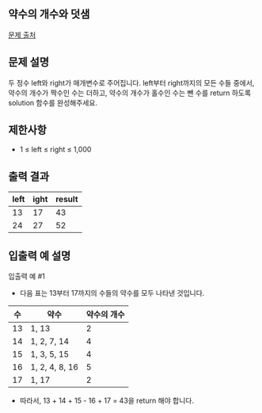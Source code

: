## 약수의 개수와 덧샘

[문제 출처](https://school.programmers.co.kr/learn/courses/30/lessons/77884)

## 문제 설명

두 정수 left와 right가 매개변수로 주어집니다. left부터 right까지의 모든 수들 중에서, 약수의 개수가 짝수인 수는 더하고, 약수의 개수가 홀수인 수는 뺀 수를 return 하도록 solution 함수를 완성해주세요.

## 제한사항

- 1 ≤ left ≤ right ≤ 1,000

## 출력 결과

| left | ight | result |
| ---- | ---- | ------ |
| 13   | 17   | 43     |
| 24   | 27   | 52     |

## 입출력 예 설명

입출력 예 #1

- 다음 표는 13부터 17까지의 수들의 약수를 모두 나타낸 것입니다.

| 수  | 약수           | 약수의 개수 |
| --- | -------------- | ----------- |
| 13  | 1, 13          | 2           |
| 14  | 1, 2, 7, 14    | 4           |
| 15  | 1, 3, 5, 15    | 4           |
| 16  | 1, 2, 4, 8, 16 | 5           |
| 17  | 1, 17          | 2           |

- 따라서, 13 + 14 + 15 - 16 + 17 = 43을 return 해야 합니다.
